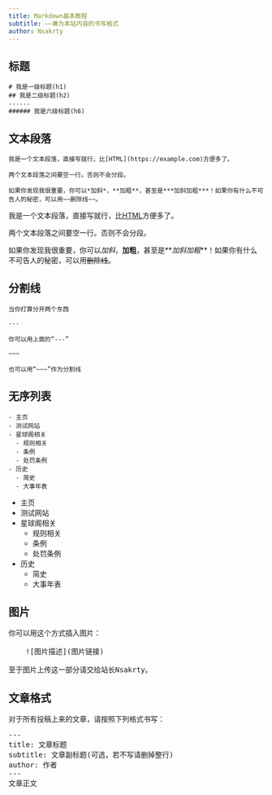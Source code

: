 ```yaml
---
title: Markdown基本教程
subtitle: ——兼为本站内容的书写格式
author: Nsakrty
---
```

## 标题

```
# 我是一级标题(h1)
## 我是二级标题(h2)
......
###### 我是六级标题(h6)
```

## 文本段落

```
我是一个文本段落，直接写就行，比[HTML](https://example.com)方便多了。

两个文本段落之间要空一行。否则不会分段。

如果你发现我很重要，你可以*加斜*，**加粗**，甚至是***加斜加粗***！如果你有什么不可告人的秘密，可以用~~删除线~~。
```

我是一个文本段落，直接写就行，比[HTML](https://example.com)方便多了。

两个文本段落之间要空一行。否则不会分段。

如果你发现我很重要，你可以*加斜*，**加粗**，甚至是**_加斜加粗_**！如果你有什么不可告人的秘密，可以用~~删除线~~。

## 分割线

```
当你打算分开两个东西

---

你可以用上面的“---”

~~~

也可以用“~~~”作为分割线
```

## 无序列表

```
- 主页
- 测试网站
- 星球阁相关
  - 规则相关
  - 条例
  - 处罚条例
- 历史
  - 简史
  - 大事年表
```

- 主页
- 测试网站
- 星球阁相关
  - 规则相关
  - 条例
  - 处罚条例
- 历史
  - 简史
  - 大事年表

## 图片
<pre>
你可以用这个方式插入图片：

    ![图片描述](图片链接)

至于图片上传这一部分请交给站长Nsakrty。
</pre>


## 文章格式

对于所有投稿上来的文章，请按照下列格式书写：

<pre>
---
title: 文章标题
subtitle: 文章副标题(可选，若不写请删掉整行)
author: 作者
---
文章正文
</pre>
